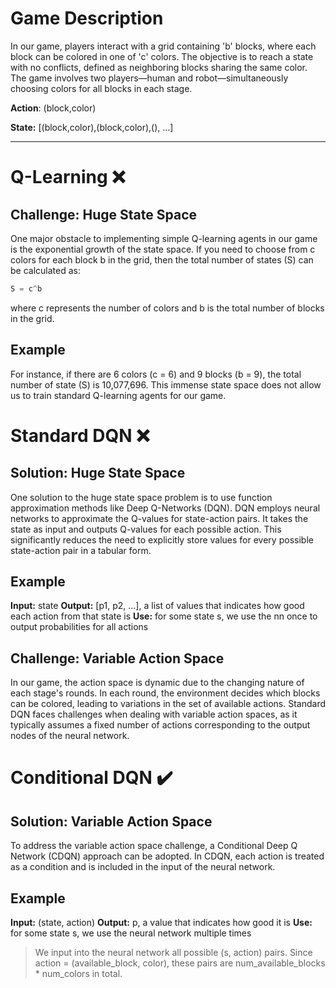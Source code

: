# Game Description
In our game, players interact with a grid containing 'b' blocks, where each block can be colored in one of 'c' colors. The objective is to reach a state with no conflicts, defined as neighboring blocks sharing the same color. The game involves two players—human and robot—simultaneously choosing colors for all blocks in each stage.

**Action**: (block,color)

**State:** [(block,color),(block,color),(), ...]

---
# Q-Learning ❌

## Challenge: Huge State Space
One major obstacle to implementing simple Q-learning agents in our game is the exponential growth of the state space. If you need to choose from c colors for each block b in the grid, then the total number of states (S) can be calculated as:

```python
S = c^b
```
where c represents the number of colors and b is the total number of blocks in the grid.

## Example
For instance, if there are 6 colors (c = 6) and 9 blocks (b = 9), the total number of state (S) is 10,077,696. This immense state space does not allow us to train standard Q-learning agents for our game.

# Standard DQN ❌

## Solution: Huge State Space
One solution to the huge state space problem is to use function approximation methods like Deep Q-Networks (DQN). DQN employs neural networks to approximate the Q-values for state-action pairs. It takes the state as input and outputs Q-values for each possible action. This significantly reduces the need to explicitly store values for every possible state-action pair in a tabular form.

## Example
**Input:** state
**Output:** [p1, p2, ...], a list of values that indicates how good each action from that state is
**Use:** for some state s, we use the nn once to output probabilities for all actions

## Challenge: Variable Action Space
In our game, the action space is dynamic due to the changing nature of each stage's rounds. In each round, the environment decides which blocks can be colored, leading to variations in the set of available actions. Standard DQN faces challenges when dealing with variable action spaces, as it typically assumes a fixed number of actions corresponding to the output nodes of the neural network.

# Conditional DQN ✔️

## Solution: Variable Action Space
To address the variable action space challenge, a Conditional Deep Q Network (CDQN) approach can be adopted. In CDQN, each action is treated as a condition and is included in the input of the neural network.

## Example
**Input:** (state, action)
**Output:** p, a value that indicates how good it is
**Use:** for some state s, we use the neural network multiple times
> We input into the neural network all possible (s, action) pairs. Since action = (available_block, color), these pairs are num_available_blocks * num_colors in total.